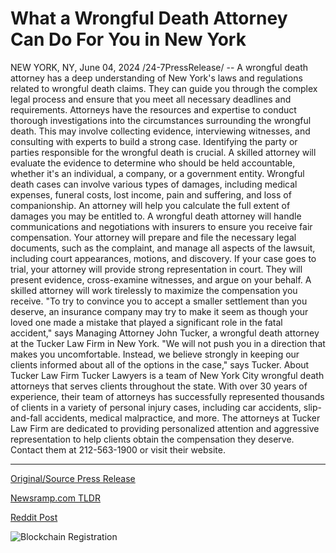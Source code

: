 # What a Wrongful Death Attorney Can Do For You in New York

NEW YORK, NY, June 04, 2024 /24-7PressRelease/ -- A wrongful death attorney has a deep understanding of New York's laws and regulations related to wrongful death claims. They can guide you through the complex legal process and ensure that you meet all necessary deadlines and requirements.  Attorneys have the resources and expertise to conduct thorough investigations into the circumstances surrounding the wrongful death. This may involve collecting evidence, interviewing witnesses, and consulting with experts to build a strong case.  Identifying the party or parties responsible for the wrongful death is crucial. A skilled attorney will evaluate the evidence to determine who should be held accountable, whether it's an individual, a company, or a government entity.  Wrongful death cases can involve various types of damages, including medical expenses, funeral costs, lost income, pain and suffering, and loss of companionship. An attorney will help you calculate the full extent of damages you may be entitled to.  A wrongful death attorney will handle communications and negotiations with insurers to ensure you receive fair compensation.  Your attorney will prepare and file the necessary legal documents, such as the complaint, and manage all aspects of the lawsuit, including court appearances, motions, and discovery.  If your case goes to trial, your attorney will provide strong representation in court. They will present evidence, cross-examine witnesses, and argue on your behalf.  A skilled attorney will work tirelessly to maximize the compensation you receive.  "To try to convince you to accept a smaller settlement than you deserve, an insurance company may try to make it seem as though your loved one made a mistake that played a significant role in the fatal accident," says Managing Attorney John Tucker, a wrongful death attorney at the Tucker Law Firm in New York.   "We will not push you in a direction that makes you uncomfortable. Instead, we believe strongly in keeping our clients informed about all of the options in the case," says Tucker.  About Tucker Law Firm Tucker Lawyers is a team of New York City wrongful death attorneys that serves clients throughout the state. With over 30 years of experience, their team of attorneys has successfully represented thousands of clients in a variety of personal injury cases, including car accidents, slip-and-fall accidents, medical malpractice, and more. The attorneys at Tucker Law Firm are dedicated to providing personalized attention and aggressive representation to help clients obtain the compensation they deserve. Contact them at 212-563-1900 or visit their website. 

---

[Original/Source Press Release](https://www.24-7pressrelease.com/press-release/510847/what-a-wrongful-death-attorney-can-do-for-you-in-new-york)
                    

[Newsramp.com TLDR](None) 



[Reddit Post](https://www.reddit.com/r/newsramp/comments/1d7r86v/experienced_wrongful_death_attorney_in_new_york/) 



![Blockchain Registration](https://cdn.newsramp.app/24-7PressRelease/qrcode/246/4/pendVctQ.webp)